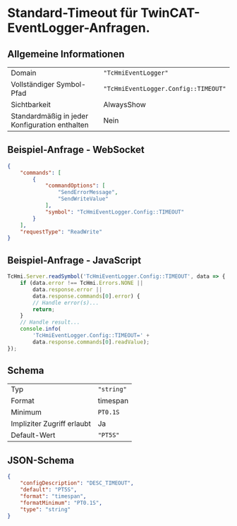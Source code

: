 # Standard-Timeout für TwinCAT-EventLogger-Anfragen.

## Allgemeine Informationen

|  |  |
| - | - |
| Domain | `"TcHmiEventLogger"` |
| Vollständiger Symbol-Pfad | `"TcHmiEventLogger.Config::TIMEOUT"` |
| Sichtbarkeit | AlwaysShow |
| Standardmäßig in jeder Konfiguration enthalten | Nein |

## Beispiel-Anfrage - WebSocket

```json
{
    "commands": [
        {
            "commandOptions": [
                "SendErrorMessage",
                "SendWriteValue"
            ],
            "symbol": "TcHmiEventLogger.Config::TIMEOUT"
        }
    ],
    "requestType": "ReadWrite"
}
```

## Beispiel-Anfrage - JavaScript

```javascript
TcHmi.Server.readSymbol('TcHmiEventLogger.Config::TIMEOUT', data => {
    if (data.error !== TcHmi.Errors.NONE ||
        data.response.error ||
        data.response.commands[0].error) {
        // Handle error(s)...
        return;
    }
    // Handle result...
    console.info(
        'TcHmiEventLogger.Config::TIMEOUT=' +
        data.response.commands[0].readValue);
});
```

## Schema

|  |  |
| - | - |
| Typ | `"string"` |
| Format | timespan |
| Minimum | `PT0.1S` |
| Impliziter Zugriff erlaubt | Ja |
| Default-Wert | `"PT5S"` |

## JSON-Schema

```json
{
    "configDescription": "DESC_TIMEOUT",
    "default": "PT5S",
    "format": "timespan",
    "formatMinimum": "PT0.1S",
    "type": "string"
}
```
